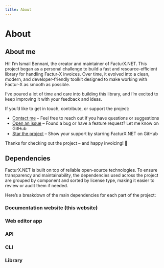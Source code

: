 ```yaml
---
title: About
---
```


<script setup>
import { data } from '../dependencies.data.ts'
import Licenses from '../components/Licenses.vue'
import { VPTeamMembers } from 'vitepress/theme'

const members = [
  {
    avatar: 'https://avatars.githubusercontent.com/u/19796163',
    name: 'Ismail Bennani',
    title: 'Creator',
    links: [
      { icon: 'github', link: 'https://github.com/ismailbennani' },
      { icon: 'linkedin', link: 'https://www.linkedin.com/in/lbismail/' }
    ]
  },
];
</script>

# About

## About me

<div class="text-center">
    <VPTeamMembers :members />
</div>

Hi! I’m Ismail Bennani, the creator and maintainer of FacturX.NET.
This project began as a personal challenge to build a fast and resource-efficient library for handling Factur-X invoices. Over time, it evolved into a clean, modern, and developer-friendly toolkit designed to make working with Factur-X as smooth as possible.

I’ve poured a lot of time and care into building this library, and I’m excited to keep improving it with your feedback and ideas.

If you’d like to get in touch, contribute, or support the project:

- <i class="bi bi-envelope-at"></i> [Contact me](mailto:contact@facturxdotnet.org) – Feel free to reach out if you have questions or suggestions
- <i class="bi bi-chat-dots"></i> [Open an issue](https://github.com/FacturX-NET/FacturXDotNet) – Found a bug or have a feature request? Let me know on GitHub
- <i class="bi bi-star"></i> [Star the project](https://github.com/FacturX-NET/FacturXDotNet) – Show your support by starring FacturX.NET on GitHub

Thanks for checking out the project – and happy invoicing! 🚀

## Dependencies

FacturX.NET is built on top of reliable open-source technologies.
To ensure transparency and maintainability, the dependencies used across the project are grouped by component and sorted by license type, making it easier to review or audit them if needed.

Here’s a breakdown of the main dependencies for each part of the project:


### Documentation website (this website)

<Licenses :dependencyGroups="data.docs" />

### Web editor app

<Licenses :dependencyGroups="data.editor" />

### API

<Licenses :dependencyGroups="data.api" />

### CLI

<Licenses :dependencyGroups="data.api" />

### Library

<Licenses :dependencyGroups="data.library" />